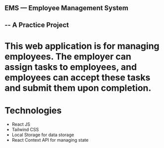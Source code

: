 ## EMS — Employee Management System

## -- A Practice Project

# This web application is for managing employees. The employer can assign tasks to employees, and employees can accept these tasks and submit them upon completion.

# Technologies

- React JS
- Tailwind CSS
- Local Storage for data storage
- React Context API for managing state

